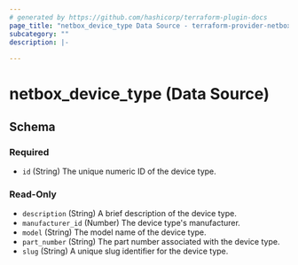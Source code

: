 ```yaml
---
# generated by https://github.com/hashicorp/terraform-plugin-docs
page_title: "netbox_device_type Data Source - terraform-provider-netbox"
subcategory: ""
description: |-
  
---
```


# netbox_device_type (Data Source)





<!-- schema generated by tfplugindocs -->
## Schema

### Required

- `id` (String) The unique numeric ID of the device type.

### Read-Only

- `description` (String) A brief description of the device type.
- `manufacturer_id` (Number) The device type's manufacturer.
- `model` (String) The model name of the device type.
- `part_number` (String) The part number associated with the device type.
- `slug` (String) A unique slug identifier for the device type.
